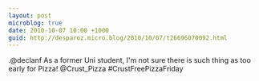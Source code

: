 ```yaml
---
layout: post
microblog: true
date: 2010-10-07 10:00 +1000
guid: http://desparoz.micro.blog/2010/10/07/t26696070092.html
---
```

.@declanf As a former Uni student, I'm not sure there is such thing as too early for Pizza! @Crust_Pizza #CrustFreePizzaFriday
